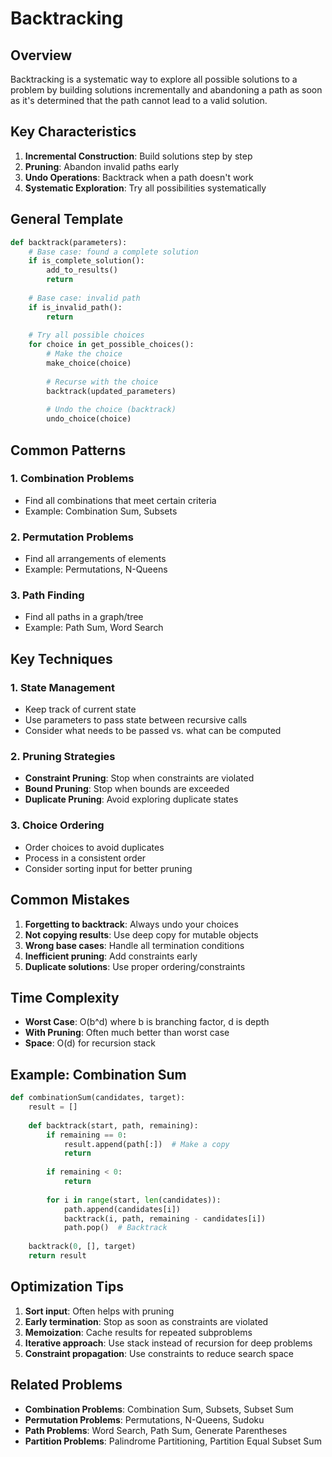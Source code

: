 # Backtracking

## Overview

Backtracking is a systematic way to explore all possible solutions to a problem by building solutions incrementally and abandoning a path as soon as it's determined that the path cannot lead to a valid solution.

## Key Characteristics

1. **Incremental Construction**: Build solutions step by step
2. **Pruning**: Abandon invalid paths early
3. **Undo Operations**: Backtrack when a path doesn't work
4. **Systematic Exploration**: Try all possibilities systematically

## General Template

```python
def backtrack(parameters):
    # Base case: found a complete solution
    if is_complete_solution():
        add_to_results()
        return
    
    # Base case: invalid path
    if is_invalid_path():
        return
    
    # Try all possible choices
    for choice in get_possible_choices():
        # Make the choice
        make_choice(choice)
        
        # Recurse with the choice
        backtrack(updated_parameters)
        
        # Undo the choice (backtrack)
        undo_choice(choice)
```

## Common Patterns

### 1. Combination Problems
- Find all combinations that meet certain criteria
- Example: Combination Sum, Subsets

### 2. Permutation Problems
- Find all arrangements of elements
- Example: Permutations, N-Queens

### 3. Path Finding
- Find all paths in a graph/tree
- Example: Path Sum, Word Search

## Key Techniques

### 1. State Management
- Keep track of current state
- Use parameters to pass state between recursive calls
- Consider what needs to be passed vs. what can be computed

### 2. Pruning Strategies
- **Constraint Pruning**: Stop when constraints are violated
- **Bound Pruning**: Stop when bounds are exceeded
- **Duplicate Pruning**: Avoid exploring duplicate states

### 3. Choice Ordering
- Order choices to avoid duplicates
- Process in a consistent order
- Consider sorting input for better pruning

## Common Mistakes

1. **Forgetting to backtrack**: Always undo your choices
2. **Not copying results**: Use deep copy for mutable objects
3. **Wrong base cases**: Handle all termination conditions
4. **Inefficient pruning**: Add constraints early
5. **Duplicate solutions**: Use proper ordering/constraints

## Time Complexity

- **Worst Case**: O(b^d) where b is branching factor, d is depth
- **With Pruning**: Often much better than worst case
- **Space**: O(d) for recursion stack

## Example: Combination Sum

```python
def combinationSum(candidates, target):
    result = []
    
    def backtrack(start, path, remaining):
        if remaining == 0:
            result.append(path[:])  # Make a copy
            return
        
        if remaining < 0:
            return
        
        for i in range(start, len(candidates)):
            path.append(candidates[i])
            backtrack(i, path, remaining - candidates[i])
            path.pop()  # Backtrack
    
    backtrack(0, [], target)
    return result
```

## Optimization Tips

1. **Sort input**: Often helps with pruning
2. **Early termination**: Stop as soon as constraints are violated
3. **Memoization**: Cache results for repeated subproblems
4. **Iterative approach**: Use stack instead of recursion for deep problems
5. **Constraint propagation**: Use constraints to reduce search space

## Related Problems

- **Combination Problems**: Combination Sum, Subsets, Subset Sum
- **Permutation Problems**: Permutations, N-Queens, Sudoku
- **Path Problems**: Word Search, Path Sum, Generate Parentheses
- **Partition Problems**: Palindrome Partitioning, Partition Equal Subset Sum
